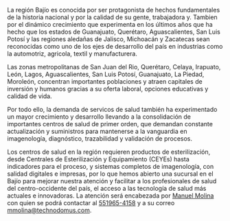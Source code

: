 La región Bajío es conocida por ser protagonista de hechos fundamentales de la historia nacional y por la calidad de su gente, trabajadora y. Tambien por el dinámico crecimiento que experimenta en los últimos años que ha hecho que los estados de Guanajuato, Querétaro, Aguascalientes, San Luis Potosí y las regiones aledañas de Jalisco, Michoacán y Zacatecas sean reconocidas como uno de los ejes de desarrollo del país en industrias como la automotriz, agricola, textil y manufacturera.

Las zonas metropolitanas de San Juan del Rio, Querétaro, Celaya, Irapuato, León, Lagos, Aguascalientes, San Luis Potosí, Guanajuato, La Piedad, Moroleón, concentran importantes poblaciones y atraen capitales de inversión y humanos gracias a su oferta laboral, opciones educativas y calidad de vida.

Por todo ello, la demanda de servicos de salud también ha experimentado un mayor crecimiento y desarrollo llevando a la consolidación de importantes centros de salud de primer orden, que demandan constante actualización y suministros para mantenerse a la vanguardia en imagenología, diagnóstico, trazabilidad y validación de procesos.

Los centros de salud en la región requieren productos de esterilización, desde Centrales de Esterilización y Equipamiento (CEYEs) hasta indicadores para el proceso, y sistemas completos de imagenología, con salidad digitales e impresas, por lo que hemos abierto una sucursal en el Bajío para mejorar nuestra atención y facilitar a los profesionales de salud del centro-occidente del país, el acceso a las tecnología de salud más actuales e innovadoras. La atención será encabezada por [Manuel Molina](mailto:mmolina@techodomus.com) con quien se podrá contactar al [551965-4158](phone:+5215519654158) y a su correo [mmolina@technodomus.com](mailto:mmolina@technodomus.com).